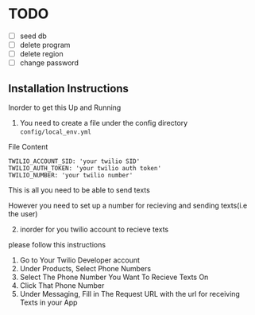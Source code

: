 # TODO

- [ ] seed db
- [ ] delete program
- [ ] delete region
- [ ] change password

## Installation Instructions

Inorder to get this Up and Running

1. You need to create a file under the config directory `config/local_env.yml`

File Content

```
TWILIO_ACCOUNT_SID: 'your twilio SID'
TWILIO_AUTH_TOKEN: 'your twilio auth token'
TWILIO_NUMBER: 'your twilio number'
```

This is all you need to be able to send texts

However you need to set up a number for recieving and sending texts(i.e the user)

2. inorder for you twilio account to recieve texts


please follow this instructions

1. Go to Your Twilio Developer account
2. Under Products, Select Phone Numbers
3. Select The Phone Number You Want To Recieve Texts On
4. Click That Phone Number
5. Under Messaging, Fill in The Request URL with the url for receiving Texts in your App

